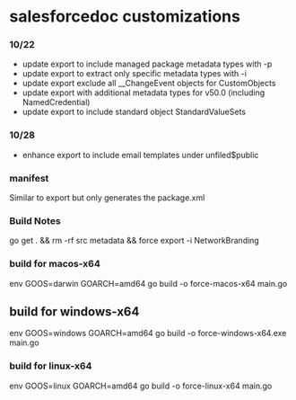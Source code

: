 # salesforcedoc customizations

### 10/22
- update export to include managed package metadata types with -p
- update export to extract only specific metadata types with -i
- update export exclude all __ChangeEvent objects for CustomObjects
- update export with additional metadata types for v50.0 (including NamedCredential)
- update export to include standard object StandardValueSets

### 10/28
- enhance export to include email templates under unfiled$public

### manifest
Similar to export but only generates the package.xml

### Build Notes
go get . && rm -rf src metadata && force export -i NetworkBranding

### build for macos-x64
env GOOS=darwin GOARCH=amd64 go build -o force-macos-x64 main.go

## build for windows-x64
env GOOS=windows GOARCH=amd64 go build -o force-windows-x64.exe main.go

### build for linux-x64
env GOOS=linux GOARCH=amd64 go build -o force-linux-x64 main.go
